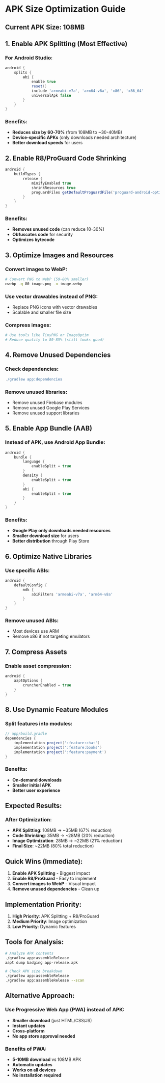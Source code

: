 # APK Size Optimization Guide

## Current APK Size: 108MB

## 1. Enable APK Splitting (Most Effective)

### For Android Studio:
```gradle
android {
    splits {
        abi {
            enable true
            reset()
            include 'armeabi-v7a', 'arm64-v8a', 'x86', 'x86_64'
            universalApk false
        }
    }
}
```

### Benefits:
- **Reduces size by 60-70%** (from 108MB to ~30-40MB)
- **Device-specific APKs** (only downloads needed architecture)
- **Better download speeds** for users

## 2. Enable R8/ProGuard Code Shrinking

```gradle
android {
    buildTypes {
        release {
            minifyEnabled true
            shrinkResources true
            proguardFiles getDefaultProguardFile('proguard-android-optimize.txt'), 'proguard-rules.pro'
        }
    }
}
```

### Benefits:
- **Removes unused code** (can reduce 10-30%)
- **Obfuscates code** for security
- **Optimizes bytecode**

## 3. Optimize Images and Resources

### Convert images to WebP:
```bash
# Convert PNG to WebP (50-80% smaller)
cwebp -q 80 image.png -o image.webp
```

### Use vector drawables instead of PNG:
- Replace PNG icons with vector drawables
- Scalable and smaller file size

### Compress images:
```bash
# Use tools like TinyPNG or ImageOptim
# Reduce quality to 80-85% (still looks good)
```

## 4. Remove Unused Dependencies

### Check dependencies:
```gradle
./gradlew app:dependencies
```

### Remove unused libraries:
- Remove unused Firebase modules
- Remove unused Google Play Services
- Remove unused support libraries

## 5. Enable App Bundle (AAB)

### Instead of APK, use Android App Bundle:
```gradle
android {
    bundle {
        language {
            enableSplit = true
        }
        density {
            enableSplit = true
        }
        abi {
            enableSplit = true
        }
    }
}
```

### Benefits:
- **Google Play only downloads needed resources**
- **Smaller download size** for users
- **Better distribution** through Play Store

## 6. Optimize Native Libraries

### Use specific ABIs:
```gradle
android {
    defaultConfig {
        ndk {
            abiFilters 'armeabi-v7a', 'arm64-v8a'
        }
    }
}
```

### Remove unused ABIs:
- Most devices use ARM
- Remove x86 if not targeting emulators

## 7. Compress Assets

### Enable asset compression:
```gradle
android {
    aaptOptions {
        cruncherEnabled = true
    }
}
```

## 8. Use Dynamic Feature Modules

### Split features into modules:
```gradle
// app/build.gradle
dependencies {
    implementation project(':feature:chat')
    implementation project(':feature:books')
    implementation project(':feature:payment')
}
```

### Benefits:
- **On-demand downloads**
- **Smaller initial APK**
- **Better user experience**

## Expected Results:

### After Optimization:
- **APK Splitting**: 108MB → ~35MB (67% reduction)
- **Code Shrinking**: 35MB → ~28MB (20% reduction)
- **Image Optimization**: 28MB → ~22MB (21% reduction)
- **Final Size**: ~22MB (80% total reduction)

## Quick Wins (Immediate):

1. **Enable APK Splitting** - Biggest impact
2. **Enable R8/ProGuard** - Easy to implement
3. **Convert images to WebP** - Visual impact
4. **Remove unused dependencies** - Clean up

## Implementation Priority:

1. **High Priority**: APK Splitting + R8/ProGuard
2. **Medium Priority**: Image optimization
3. **Low Priority**: Dynamic features

## Tools for Analysis:

```bash
# Analyze APK contents
./gradlew app:assembleRelease
aapt dump badging app-release.apk

# Check APK size breakdown
./gradlew app:assembleRelease
./gradlew app:assembleRelease --scan
```

## Alternative Approach:

### Use Progressive Web App (PWA) instead of APK:
- **Smaller download** (just HTML/CSS/JS)
- **Instant updates**
- **Cross-platform**
- **No app store approval needed**

### Benefits of PWA:
- **5-10MB download** vs 108MB APK
- **Automatic updates**
- **Works on all devices**
- **No installation required** 